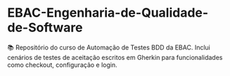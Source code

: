# EBAC-Engenharia-de-Qualidade-de-Software
📚 Repositório do curso de Automação de Testes BDD da EBAC. Inclui cenários de testes de aceitação escritos em Gherkin para funcionalidades como checkout, configuração e login.
